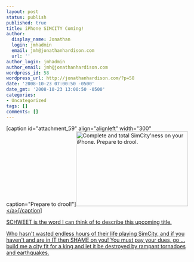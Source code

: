 ```yaml
---
layout: post
status: publish
published: true
title: iPhone SIMCITY Coming!
author:
  display_name: Jonathan
  login: jmhadmin
  email: jmh@jonathanhardison.com
  url: ''
author_login: jmhadmin
author_email: jmh@jonathanhardison.com
wordpress_id: 58
wordpress_url: http://jonathanhardison.com/?p=58
date: '2008-10-23 07:00:50 -0500'
date_gmt: '2008-10-23 13:00:50 -0500'
categories:
- Uncategorized
tags: []
comments: []
---
```

<p>[caption id="attachment_59" align="alignleft" width="300" caption="Prepare to drool!"]<a href="http:&#47;&#47;jonathanhardison.com&#47;wp-content&#47;uploads&#47;2008&#47;10&#47;simcity-081009.gif"><img class="size-full wp-image-59  " title="simcity-081009" src="http:&#47;&#47;jonathanhardison.com&#47;wp-content&#47;uploads&#47;2008&#47;10&#47;simcity-081009.gif" alt="Complete and total SimCity'ness on your iPhone. Prepare to drool." width="300" height="200" &#47;><&#47;a>[&#47;caption]</p>
<p>SCHWEET is the word I can think of to describe this upcoming title.</p>
<p>Who hasn't wasted endless hours of their life playing SimCity, and if you haven't and are in IT then SHAME on you! You must pay your dues, go ... build me a city fit for a king and let it be destroyed by rampant tornadoes and earthquakes.</p>
